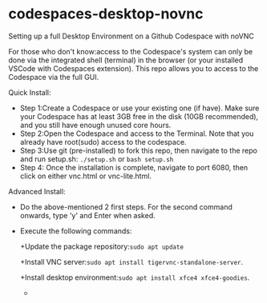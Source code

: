 # codespaces-desktop-novnc
Setting up a full Desktop Environment on a Github Codespace with noVNC

For those who don't know:access to the Codespace's system can only be done via the integrated shell (terminal) in the browser (or your installed VSCode with Codespaces extension). This repo allows you to access to the Codespace via the full GUI.

Quick Install: 
- Step 1:Create a Codespace or use your existing one (if have). Make sure your Codespace has at least 3GB free in the disk (10GB recommended), and you still have enough unused core hours.
- Step 2:Open the Codespace and access to the Terminal. Note that you already have root(sudo) access to the codespace.
- Step 3:Use git (pre-installed) to fork this repo, then navigate to the repo and run setup.sh:
  `./setup.sh` or `bash setup.sh`
- Step 4: Once the installation is complete, navigate to port 6080, then click on either vnc.html or vnc-lite.html.

Advanced Install:
- Do the above-mentioned 2 first steps. For the second command onwards, type 'y' and Enter when asked.
- Execute the following commands:

  +Update the package repository:`sudo apt update`

  +Install VNC server:`sudo apt install tigervnc-standalone-server`.

  +Install desktop environment:`sudo apt install xfce4 xfce4-goodies`.

  +
